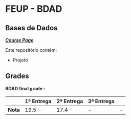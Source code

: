 # FEUP - BDAD

## Bases de Dados


[***Course Page***](https://sigarra.up.pt/feup/pt/ucurr_geral.ficha_uc_view?pv_ocorrencia_id=436439)


Este repositório contém:
- Projeto

## Grades

**BDAD final grade :**

| | 1ª Entrega | 2ª Entrega | 3ª Entrega |  |
| --- | --- | --- | --- | --- |
| **Nota** | 19.5| 17.4| -| -|
